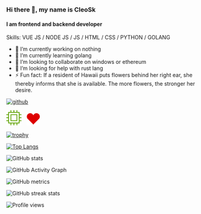 ### Hi there 👋, my name is CleoSk
#### I am frontend and backend developer

Skills: VUE JS / NODE JS / JS / HTML / CSS / PYTHON / GOLANG

- 🔭 I’m currently working on nothing 
- 🌱 I’m currently learning golang 
- 👯 I’m looking to collaborate on windows or ethereum 
- 🤔 I’m looking for help with rust lang 
- ⚡ Fun fact: If a resident of Hawaii puts flowers behind her right ear, she thereby informs that she is available. The more flowers, the stronger her desire. 


[<img src='https://cdn.jsdelivr.net/npm/simple-icons@3.0.1/icons/github.svg' alt='github' height='40'>](https://github.com/https://github.com/CleoSk)  

<a href='https://docs.github.com/en/developers'><img src='https://raw.githubusercontent.com/acervenky/animated-github-badges/master/assets/devbadge.gif' width='40' height='40'></a> <a href='https://docs.github.com/en/github/supporting-the-open-source-community-with-github-sponsors'><img src='https://raw.githubusercontent.com/acervenky/animated-github-badges/master/assets/sponsorbadge.gif' width='35' height='35'></a> 

[![trophy](https://github-profile-trophy.vercel.app/?username=https://github.com/CleoSk)](https://github.com/ryo-ma/github-profile-trophy)

[![Top Langs](https://github-readme-stats.vercel.app/api/top-langs/?username=https://github.com/CleoSk)](https://github.com/anuraghazra/github-readme-stats)

![GitHub stats](https://github-readme-stats.vercel.app/api?username=https://github.com/CleoSk&show_icons=true)  

![GitHub Activity Graph](https://activity-graph.herokuapp.com/graph?username=https://github.com/CleoSk)  

![GitHub metrics](https://metrics.lecoq.io/https://github.com/CleoSk)  

![GitHub streak stats](https://github-readme-streak-stats.herokuapp.com/?user=https://github.com/CleoSk)  

![Profile views](https://gpvc.arturio.dev/https://github.com/CleoSk)  
